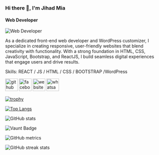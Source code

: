 ### Hi there 👋, I'm Jihad Mia
#### Web Developer
![Web Developer](<img src="https://habrastorage.org/getpro/habr/upload_files/704/b82/949/704b82949bd620fbb82f7df29409ad72.jpeg" alt="Web Developer" width="30" height="30">)

As a dedicated front-end web developer and WordPress customizer, I specialize in creating responsive, user-friendly websites that blend creativity with functionality. With a strong foundation in HTML, CSS, JavaScript, Bootstrap, and ReactJS, I build seamless digital experiences that engage users and drive results.

Skills:  REACT / JS / HTML / CSS / BOOTSTRAP /WordPress



[<img src='https://cdn.jsdelivr.net/npm/simple-icons@3.0.1/icons/github.svg' alt='github' height='40'>](https://github.com/sejihad)  [<img src='https://cdn.jsdelivr.net/npm/simple-icons@3.0.1/icons/facebook.svg' alt='facebook' height='40'>](https://www.facebook.com/jihad639)  [<img src='https://cdn.jsdelivr.net/npm/simple-icons@3.0.1/icons/icloud.svg' alt='website' height='40'>](https://sejihad.vercel.app/)  [<img src='https://cdn.jsdelivr.net/npm/simple-icons@3.0.1/icons/whatsapp.svg' alt='whatsapp' height='40'>](https://wa.me/01717639363)  

[![trophy](https://github-profile-trophy.vercel.app/?username=sejihad)](https://github.com/ryo-ma/github-profile-trophy)

[![Top Langs](https://github-readme-stats.vercel.app/api/top-langs/?username=sejihad)](https://github.com/anuraghazra/github-readme-stats)

![GitHub stats](https://github-readme-stats.vercel.app/api?username=sejihad&show_icons=true)  

![Vaunt Badge](https://api.vaunt.dev/v1/github/entities/sejihad/contributions?format=svg&private=false)  

![GitHub metrics](https://metrics.lecoq.io/sejihad)  

![GitHub streak stats](https://streak-stats.demolab.com/?user=sejihad)  


